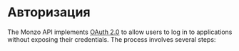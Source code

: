 # Авторизация

The Monzo API implements [OAuth 2.0](http://oauth.net/2/) to allow users to log in to applications without exposing their credentials. The process involves several steps: